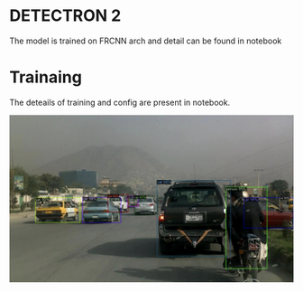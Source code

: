 
# DETECTRON 2
The model is trained on FRCNN arch and detail can be found in notebook

# Trainaing
The deteails of training and config are present in notebook.

![plot](demo-detectron.png)
